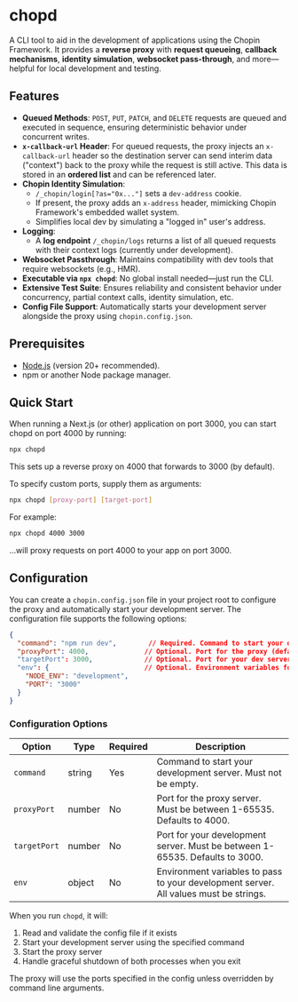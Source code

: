 # chopd

A CLI tool to aid in the development of applications using the Chopin Framework. It provides a **reverse proxy** with **request queueing**, **callback mechanisms**, **identity simulation**, **websocket pass-through**, and more—helpful for local development and testing.

## Features

- **Queued Methods**: `POST`, `PUT`, `PATCH`, and `DELETE` requests are queued and executed in sequence, ensuring deterministic behavior under concurrent writes.
- **`x-callback-url` Header**: For queued requests, the proxy injects an `x-callback-url` header so the destination server can send interim data ("context") back to the proxy while the request is still active. This data is stored in an **ordered list** and can be referenced later.
- **Chopin Identity Simulation**:  
  - `/_chopin/login[?as="0x..."]` sets a `dev-address` cookie.  
  - If present, the proxy adds an `x-address` header, mimicking Chopin Framework's embedded wallet system.  
  - Simplifies local dev by simulating a "logged in" user's address.
- **Logging**:  
  - A **log endpoint** `/_chopin/logs` returns a list of all queued requests with their context logs (currently under development).  
- **Websocket Passthrough**: Maintains compatibility with dev tools that require websockets (e.g., HMR).  
- **Executable via `npx chopd`**: No global install needed—just run the CLI.  
- **Extensive Test Suite**: Ensures reliability and consistent behavior under concurrency, partial context calls, identity simulation, etc.
- **Config File Support**: Automatically starts your development server alongside the proxy using `chopin.config.json`.

## Prerequisites

- [Node.js](https://nodejs.org) (version 20+ recommended).
- npm or another Node package manager.

## Quick Start

When running a Next.js (or other) application on port 3000, you can start chopd on port 4000 by running:

```bash
npx chopd
```

This sets up a reverse proxy on 4000 that forwards to 3000 (by default).

To specify custom ports, supply them as arguments:

```bash
npx chopd [proxy-port] [target-port]
```

For example:

```bash
npx chopd 4000 3000
```

…will proxy requests on port 4000 to your app on port 3000.

## Configuration

You can create a `chopin.config.json` file in your project root to configure the proxy and automatically start your development server. The configuration file supports the following options:

```json
{
  "command": "npm run dev",        // Required. Command to start your dev server
  "proxyPort": 4000,              // Optional. Port for the proxy (default: 4000)
  "targetPort": 3000,             // Optional. Port for your dev server (default: 3000)
  "env": {                        // Optional. Environment variables for your dev server
    "NODE_ENV": "development",
    "PORT": "3000"
  }
}
```

### Configuration Options

| Option | Type | Required | Description |
|--------|------|----------|-------------|
| `command` | string | Yes | Command to start your development server. Must not be empty. |
| `proxyPort` | number | No | Port for the proxy server. Must be between 1-65535. Defaults to 4000. |
| `targetPort` | number | No | Port for your development server. Must be between 1-65535. Defaults to 3000. |
| `env` | object | No | Environment variables to pass to your development server. All values must be strings. |

When you run `chopd`, it will:
1. Read and validate the config file if it exists
2. Start your development server using the specified command
3. Start the proxy server
4. Handle graceful shutdown of both processes when you exit

The proxy will use the ports specified in the config unless overridden by command line arguments.